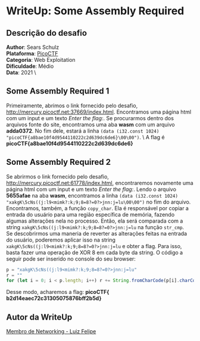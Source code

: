 # WriteUp: Some Assembly Required
## Descrição do desafio
**Author**: Sears Schulz \
**Plataforma**: [PicoCTF](https://play.picoctf.org/practice/challenge/152?category=1&page=3) \
**Categoria**: Web Exploitation \
**Dificuldade**: Médio \
**Data**: 2021 \

## Some Assembly Required 1
Primeiramente, abrimos o link fornecido pelo desafio, http://mercury.picoctf.net:37669/index.html. Encontramos uma página html com um input e um texto *Enter the flag:*. Se procurarmos dentro dos arquivos fonte do site, encontramos uma aba **wasm** com um arquivo **adda0372**. No fim dele, estará a linha `(data (i32.const 1024) "picoCTF{a8bae10f4d9544110222c2d639dc6de6}\00\00")`. \ 
A flag é **picoCTF{a8bae10f4d9544110222c2d639dc6de6}**

## Some Assembly Required 2
Se abrirmos o link fornecido pelo desafio, http://mercury.picoctf.net:61778/index.html, encontraremos novamente uma página html com um input e um texto *Enter the flag:*. Lendo o arquivo **5655afae** na aba **wasm**, encontramos a linha `(data (i32.const 1024) "xakgK\5cNs((j:l9<mimk?:k;9;8=8?=0?>jnn:j=lu\00\00")` no fim do arquivo. Encontramos, também, a função `copy_char`. Ela é responsável por copiar a entrada do usuário para uma região específica de memória, fazendo algumas alterações nela no processo. Então, ela será comparada com a string `xakgK\5cNs((j:l9<mimk?:k;9;8=8?=0?>jnn:j=lu` na função `str_cmp`. \
Se descobrirmos uma maneria de reverter as alterações feitas na entrada do usuário, poderemos aplicar isso na string `xakgK\5cNs((j:l9<mimk?:k;9;8=8?=0?>jnn:j=lu` e obter a flag. Para isso, basta fazer uma operação de XOR 8 em cada byte da string. O código a seguir pode ser inserido no console do seu browser: 
``` javascript
p = "xakgK\5cNs((j:l9<mimk?:k;9;8=8?=0?>jnn:j=lu"
r = ""
for (let i = 0; i < p.length; i++) r += String.fromCharCode(p[i].charCodeAt() ^ 8)
```
Desse modo, acharemos a flag: **picoCTF{  b2d14eaec72c31305075876bff2b5d}**

## Autor da WriteUp
[Membro de Networking - Luiz Felipe](https://github.com/LuizF14)
